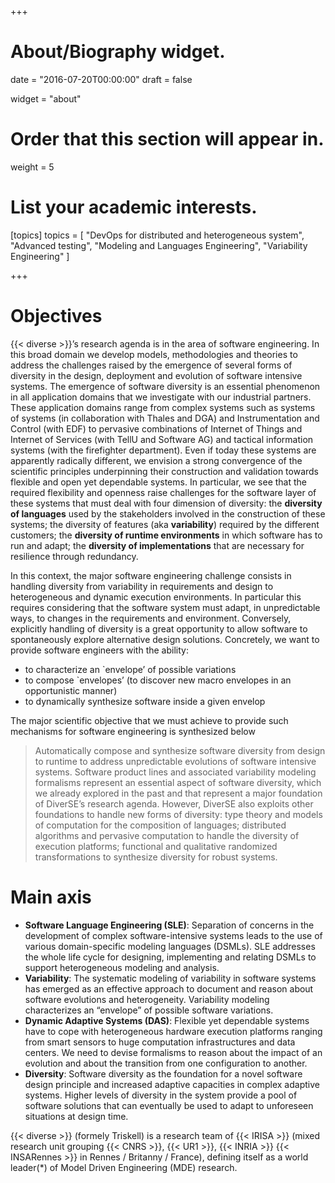 +++
# About/Biography widget.

date = "2016-07-20T00:00:00"
draft = false

widget = "about"

# Order that this section will appear in.
weight = 5

# List your academic interests.
[topics]
  topics = [
    "DevOps for distributed and heterogeneous system",
    "Advanced testing",
    "Modeling and Languages Engineering",
    "Variability Engineering"
  ]

+++




# Objectives

{{< diverse >}}’s research agenda is in the area of software engineering. In this broad domain we develop models, methodologies and theories to address the challenges raised by the emergence of several forms of diversity in the design, deployment and evolution of software intensive systems.
The emergence of software diversity is an essential phenomenon in all application domains that we investigate with our industrial partners. These application domains range from complex systems such as systems of systems (in collaboration with Thales and DGA) and Instrumentation and Control (with EDF) to pervasive combinations of Internet of Things and Internet of Services (with TellU and Software AG) and tactical information systems (with the firefighter department).
Even if today these systems are apparently radically different, we envision a strong convergence  of the scientific principles underpinning their construction and validation towards flexible and open yet dependable systems. In particular, we see that the required flexibility and openness raise challenges for the software layer of these systems that must deal with four dimension of diversity: the **diversity of languages** used by the stakeholders involved in the construction of these systems; the diversity of features (aka **variability**) required by the different customers; the **diversity of runtime environments** in which software has to run and adapt; the **diversity of implementations** that are necessary for resilience through redundancy.

In this context, the major software engineering challenge consists in handling diversity from variability in requirements and design to heterogeneous and dynamic execution environments. In particular this requires considering that the software system must adapt, in unpredictable ways, to changes in the requirements and environment. Conversely, explicitly handling of diversity is a great opportunity to allow software to spontaneously explore alternative design solutions. Concretely, we want to provide software engineers with the ability:

- to characterize an `envelope’ of possible variations
- to compose `envelopes’ (to discover new macro envelopes in an opportunistic manner)
- to dynamically synthesize software inside a given  envelop

The major scientific objective that we must achieve to provide such mechanisms for software engineering is synthesized below

> Automatically compose and synthesize software diversity from design to runtime to address unpredictable evolutions of software intensive systems.
Software product lines and associated variability modeling formalisms represent an essential aspect of software diversity, which we already explored in the past and that represent a major foundation of DiverSE’s research agenda. However, DiverSE  also exploits other foundations to handle new forms of diversity: type theory and models of computation for the composition of languages; distributed algorithms and pervasive computation to handle the diversity of execution platforms;  functional and qualitative randomized transformations to synthesize diversity for robust systems.


# Main axis

- **Software Language Engineering (SLE)**: Separation of concerns in the development of complex software-intensive systems leads to the use of various domain-specific modeling languages (DSMLs). SLE addresses the whole life cycle for designing, implementing and relating DSMLs to support heterogeneous modeling and analysis.
- **Variability**: The systematic modeling of variability in software systems has emerged as an effective approach to document and reason about software evolutions and heterogeneity. Variability modeling characterizes an “envelope” of possible software variations.
- **Dynamic Adaptive Systems (DAS)**: Flexible yet dependable systems have to cope with heterogeneous hardware execution platforms ranging from smart sensors to huge computation infrastructures and data centers. We need to devise formalisms to reason about the impact of an evolution and about the transition from one configuration to another.
- **Diversity**: Software diversity as the foundation for a novel software design principle and increased adaptive capacities in complex adaptive systems. Higher levels of diversity in the system provide a pool of software solutions that can eventually be used to adapt to unforeseen situations at design time.


{{< diverse >}} (formely Triskell) is a research team of {{< IRISA >}} (mixed research unit grouping {{< CNRS >}}, {{< UR1 >}}, {{< INRIA >}} {{< INSARennes >}} in Rennes / Britanny / France), defining itself as a world leader(*) of Model Driven Engineering (MDE) research.

